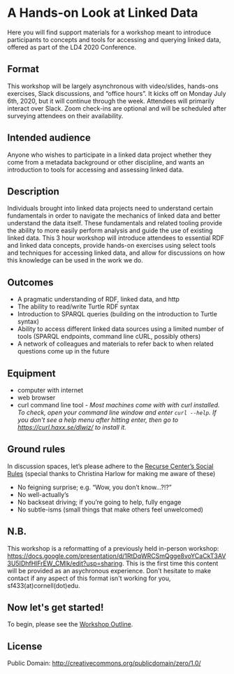 # A Hands-on Look at Linked Data
Here you will find support materials for a workshop meant to introduce participants to concepts and tools for accessing and querying linked data, offered as part of the LD4 2020 Conference.


## Format
This workshop will be largely asynchronous with video/slides, hands-ons exercises, Slack discussions, and “office hours”. It kicks off on Monday July 6th, 2020, but it will continue through the week. Attendees will primarily interact over Slack. Zoom check-ins are optional and will be scheduled after surveying attendees on their availability.


## Intended audience
Anyone who wishes to participate in a linked data project whether they come from a metadata background or other discipline, and wants an introduction to tools for accessing and assessing linked data.


## Description
Individuals brought into linked data projects need to understand certain fundamentals in order to navigate the mechanics of linked data and better understand the data itself. These fundamentals and related tooling provide the ability to more easily perform analysis and guide the use of existing linked data. This 3 hour workshop will introduce attendees to essential RDF and linked data concepts, provide hands-on exercises using select tools and techniques for accessing linked data, and allow for discussions on how this knowledge can be used in the work we do.


## Outcomes
* A pragmatic understanding of RDF, linked data, and http
* The ability to read/write Turtle RDF syntax
* Introduction to SPARQL queries (building on the introduction to Turtle syntax)
* Ability to access different linked data sources using a limited number of tools (SPARQL endpoints, command line cURL, possibly others)
* A network of colleagues and materials to refer back to when related questions come up in the future


## Equipment
* computer with internet
* web browser
* curl command line tool  -  *Most machines come with with curl installed. To check, open your command line window and enter `curl --help`. If you don't see a help menu after hitting enter, then go to https://curl.haxx.se/dlwiz/ to install it.*

## Ground rules
In discussion spaces, let’s please adhere to the [Recurse Center’s Social Rules](https://www.recurse.com/manual#sub-sec-social-rules) (special thanks to Christina Harlow for making me aware of these)

* No feigning surprise; e.g. “Wow, you don’t know…?!?”
* No well-actually’s
* No backseat driving; if you’re going to help, fully engage
* No subtle-isms (small things that make others feel unwelcomed)


## N.B.
This workshop is a reformatting of a previously held in-person workshop: https://docs.google.com/presentation/d/1RtDqWRCSmQgge8voYCaCkT3AV3U5IDhfHlFrEW_CMlk/edit?usp=sharing. This is the first time this content will be provided as an asychronous experience. Don't hesitate to make contact if any aspect of this format isn't working for you, sf433(at)cornell(dot)edu.


## Now let's get started!
To begin, please see the [Workshop Outline](https://github.com/sfolsom/LD4_2020_Conference_Linked_Data_WorkShop/wiki/A-Hands-on-Look-at-Linked-Data-Workshop-Outline).

## License
Public Domain: http://creativecommons.org/publicdomain/zero/1.0/

